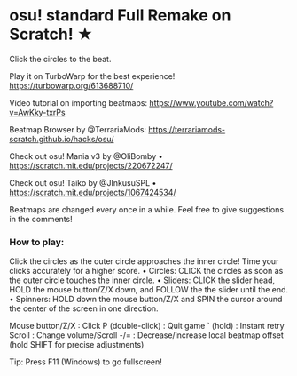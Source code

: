 # osu! standard Full Remake on Scratch! ★
Click the circles to the beat.

Play it on TurboWarp for the best experience!
https://turbowarp.org/613688710/

Video tutorial on importing beatmaps:
https://www.youtube.com/watch?v=AwKky-txrPs

Beatmap Browser by @TerrariaMods:
https://terrariamods-scratch.github.io/hacks/osu/

Check out osu! Mania v3 by @OliBomby
• https://scratch.mit.edu/projects/220672247/

Check out osu! Taiko by @JInkusuSPL
• https://scratch.mit.edu/projects/1067424534/

Beatmaps are changed every once in a while. Feel free to give suggestions in the comments!

### How to play:
Click the circles as the outer circle approaches the inner circle! Time your clicks accurately for a higher score.
• Circles: CLICK the circles as soon as the outer circle touches the inner circle.
• Sliders: CLICK the slider head, HOLD the mouse button/Z/X down, and FOLLOW the the slider until the end.
• Spinners: HOLD down the mouse button/Z/X and SPIN the cursor around the center of the screen in one direction.

Mouse button/Z/X : Click
P (double-click) : Quit game
` (hold) : Instant retry
Scroll : Change volume/Scroll
-/= : Decrease/increase local beatmap offset (hold SHIFT for precise adjustments)

Tip: Press F11 (Windows) to go fullscreen!
